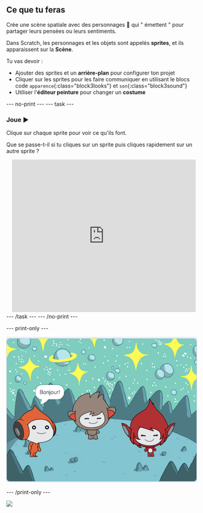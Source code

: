 ## Ce que tu feras

Crée une scène spatiale avec des personnages 👾 qui " émettent " pour partager leurs pensées ou leurs sentiments.

Dans Scratch, les personnages et les objets sont appelés **sprites**, et ils apparaissent sur la **Scène**.

Tu vas devoir :
+ Ajouter des sprites et un **arrière-plan** pour configurer ton projet
+ Cliquer sur les sprites pour les faire communiquer en utilisant le blocs code `apparence`{:class="block3looks"} et `son`{:class="block3sound"}
+ Utiliser l'**éditeur peinture** pour changer un **costume**

--- no-print ---
--- task ---
### Joue ▶️
<div style="display: flex; flex-wrap: wrap">
<div style="flex-basis: 175px; flex-grow: 1">  
Clique sur chaque sprite pour voir ce qu'ils font. 

Que se passe-t-il si tu cliques sur un sprite puis cliques rapidement sur un autre sprite ?
</div>
<div class="scratch-preview" style="margin-left: 15px;">
  <iframe allowtransparency="true" width="485" height="402" src="https://scratch.mit.edu/projects/embed/595566051/?autostart=false" frameborder="0"></iframe>
</div>
</div>
--- /task ---
--- /no-print ---

--- print-only ---

![Le projet achevé.](images/showcase_static.png)

--- /print-only ---

![](https://code.org/api/hour/begin_raspi_space.png)

